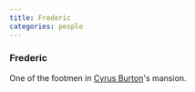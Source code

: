 ```yaml
---
title: Frederic
categories: people
---
```


### Frederic

One of the footmen in [Cyrus Burton](CyrusBurton)'s mansion.
